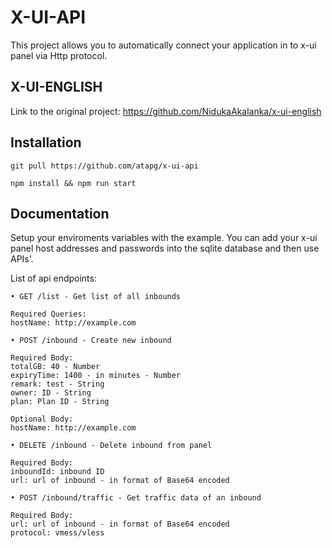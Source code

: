 
# X-UI-API

This project allows you to automatically connect your application in to x-ui panel via Http protocol.




## X-UI-ENGLISH

Link to the original project: 
https://github.com/NidukaAkalanka/x-ui-english
## Installation

```
git pull https://github.com/atapg/x-ui-api
```

```
npm install && npm run start
```
## Documentation
Setup your enviroments variables with the example.
You can add your x-ui panel host addresses and passwords into the sqlite database and then use APIs'.

List of api endpoints:

```
• GET /list - Get list of all inbounds 

Required Queries: 
hostName: http://example.com
```

```
• POST /inbound - Create new inbound

Required Body:
totalGB: 40 - Number
expiryTime: 1400 - in minutes - Number
remark: test - String
owner: ID - String
plan: Plan ID - String

Optional Body:
hostName: http://example.com
```

```
• DELETE /inbound - Delete inbound from panel

Required Body: 
inboundId: inbound ID
url: url of inbound - in format of Base64 encoded
```

```
• POST /inbound/traffic - Get traffic data of an inbound

Required Body: 
url: url of inbound - in format of Base64 encoded
protocol: vmess/vless
```